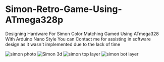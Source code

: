 # Simon-Retro-Game-Using-ATmega328p
Designing Hardware For Simon Color Matching Gamed Using ATmega328 With Arduino Nano Style 
You can Contact me for assisting in software design as it wasn't implemented due to the lack of time

![simon photo](https://github.com/user-attachments/assets/3198f9e6-bb54-4e0c-b1f4-df72990e6290)
![Simon 3d](https://github.com/user-attachments/assets/380f9f7b-3c2b-4465-be26-cc782b13d037)
![simon top layer](https://github.com/user-attachments/assets/3c17ec64-da93-4a6c-9f74-62a72c8a6ca6)
![simon bot layer](https://github.com/user-attachments/assets/a778cb57-9ea0-473f-ac8c-93becd7c26df)

